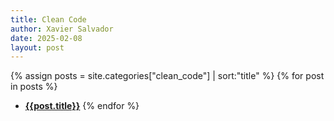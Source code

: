 ```yaml
---
title: Clean Code
author: Xavier Salvador
date: 2025-02-08
layout: post
---
```


{% assign posts = site.categories["clean_code"] | sort:"title" %}
{% for post in posts %}
- [**{{post.title}}**]({{post.url}})
{% endfor %}
